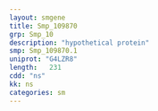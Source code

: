```yaml
---
layout: smgene
title: Smp_109870
grp: Smp_10
description: "hypothetical protein"
smp: Smp_109870.1
uniprot: "G4LZR8"
length:   231
cdd: "ns"
kk: ns
categories: sm
---
```

